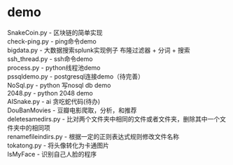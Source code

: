 # demo
SnakeCoin.py - 区块链的简单实现<br>
check-ping.py - ping命令demo<br>
bigdata.py - 大数据搜索splunk实现例子 布隆过滤器 + 分词 + 搜索<br>
ssh_thread.py - ssh命令demo<br>
process.py - python线程池demo<br>
pssqldemo.py - postgresql连接demo（待完善）<br>
NoSql.py - python 写nosql db demo<br>
2048.py - python 2048 demo<br>
AISnake.py - ai 贪吃蛇代码(待办)<br>
DouBanMovies - 豆瓣电影爬取，分析，和推荐<br>
deletesamedirs.py - 比对两个文件夹中相同的文件或者文件夹，删除其中一个文件夹中的相同项<br>
renamefileindirs.py - 根据一定的正则表达式规则修改文件名称<br>
tokatong.py - 将头像转化为卡通图片<br>
IsMyFace - 识别自己人脸的程序<br>